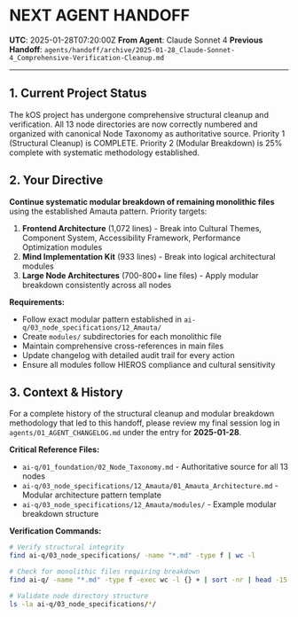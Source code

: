 # **NEXT AGENT HANDOFF**

**UTC**: 2025-01-28T07:20:00Z
**From Agent**: Claude Sonnet 4
**Previous Handoff**: `agents/handoff/archive/2025-01-28_Claude-Sonnet-4_Comprehensive-Verification-Cleanup.md`

---

## 1. Current Project Status

The kOS project has undergone comprehensive structural cleanup and verification. All 13 node directories are now correctly numbered and organized with canonical Node Taxonomy as authoritative source. Priority 1 (Structural Cleanup) is COMPLETE. Priority 2 (Modular Breakdown) is 25% complete with systematic methodology established.

## 2. Your Directive

**Continue systematic modular breakdown of remaining monolithic files** using the established Amauta pattern. Priority targets:

1. **Frontend Architecture** (1,072 lines) - Break into Cultural Themes, Component System, Accessibility Framework, Performance Optimization modules
2. **Mind Implementation Kit** (933 lines) - Break into logical architectural modules
3. **Large Node Architectures** (700-800+ line files) - Apply modular breakdown consistently across all nodes

**Requirements:**
- Follow exact modular pattern established in `ai-q/03_node_specifications/12_Amauta/`
- Create `modules/` subdirectories for each monolithic file
- Maintain comprehensive cross-references in main files
- Update changelog with detailed audit trail for every action
- Ensure all modules follow HIEROS compliance and cultural sensitivity

## 3. Context & History

For a complete history of the structural cleanup and modular breakdown methodology that led to this handoff, please review my final session log in `agents/01_AGENT_CHANGELOG.md` under the entry for **2025-01-28**.

**Critical Reference Files:**
- `ai-q/01_foundation/02_Node_Taxonomy.md` - Authoritative source for all 13 nodes
- `ai-q/03_node_specifications/12_Amauta/01_Amauta_Architecture.md` - Modular architecture pattern template
- `ai-q/03_node_specifications/12_Amauta/modules/` - Example modular breakdown structure

**Verification Commands:**
```bash
# Verify structural integrity
find ai-q/03_node_specifications/ -name "*.md" -type f | wc -l

# Check for monolithic files requiring breakdown
find ai-q/ -name "*.md" -type f -exec wc -l {} + | sort -nr | head -15

# Validate node directory structure
ls -la ai-q/03_node_specifications/*/
``` 
